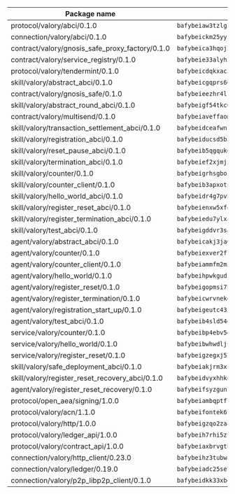 | Package name                                                  | Package hash                                                  |
| ------------------------------------------------------------- | ------------------------------------------------------------- |
| protocol/valory/abci/0.1.0                                    | `bafybeiaw3tzlg3rkvnn5fcufblktmfwngmxugn4yo7pyjp76zz6aqtqcay` |
| connection/valory/abci/0.1.0                                  | `bafybeickm25yyk3pk4zpesk6w3vtzs463dlwk6js5mbuml5oknibsxthxe` |
| contract/valory/gnosis_safe_proxy_factory/0.1.0               | `bafybeica3hqoj2kf4p6dntuyvkx3yxilmee2hqfzsfx6khdrpuvnbtqsa4` |
| contract/valory/service_registry/0.1.0                        | `bafybeie33alyh23nrcycjnhmeyxzwtztlxzfhmmtjfqpapusvr64qrkofa` |
| protocol/valory/tendermint/0.1.0                              | `bafybeicdqkxac3hxu3y46y3nqt73amor5c25sor7iazexqqfqo64oeolhe` |
| skill/valory/abstract_abci/0.1.0                              | `bafybeicgqprs66aqquldp3p4hgntpv3nqoxfvnbbvhp6jicowxxfsl26aq` |
| contract/valory/gnosis_safe/0.1.0                             | `bafybeieezhr4lrq3rtsqwpuj4htpi2smjbljn4mutd6hwvknfky4rnopni` |
| skill/valory/abstract_round_abci/0.1.0                        | `bafybeigf54tkc62x7734jjqnksjdi4wqmhpgu3jvbdwoudqlhymthmzhmu` |
| contract/valory/multisend/0.1.0                               | `bafybeiaveffaomsnmsc5hx62o77u7ilma6eipox7m5lrwa56737ektva3i` |
| skill/valory/transaction_settlement_abci/0.1.0                | `bafybeidceafwnctpukufmqml3v7cv3ptmblwbpt6frb7tkot56ylynsaae` |
| skill/valory/registration_abci/0.1.0                          | `bafybeiducsd5b3vtercewao323mh7batfgyuz3opzgkt6asgnw5l6fckgm` |
| skill/valory/reset_pause_abci/0.1.0                           | `bafybeib5qgquk6p5szbrfct6bofex54vgy4mznkdbhximkvqllmrbzc7jm` |
| skill/valory/termination_abci/0.1.0                           | `bafybeief2xjmjx3aifhseueeitfp6ts3zcimppveshuwm3eearpnurnb6u` |
| skill/valory/counter/0.1.0                                    | `bafybeigrhsgborravmkecebf2k6lsc7kpwr7mtcg2cbyegaeefsl42q7me` |
| skill/valory/counter_client/0.1.0                             | `bafybeib3apxotnry7gt6a5q2cesdobjlcb5bjqjuzwnp4f5naozbiyxvja` |
| skill/valory/hello_world_abci/0.1.0                           | `bafybeidr4g7pvb5r4wjfunomxo2l3idt6bojuheezf6qobjdrlmm5mltyy` |
| skill/valory/register_reset_abci/0.1.0                        | `bafybeienxw5xfquihwem3rr375epgiyngho2uibf73b5e2zvd2ciz3loei` |
| skill/valory/register_termination_abci/0.1.0                  | `bafybeiedu7ylxaw3angwj443whmm6s7hyqvwanf4nlayzuuszyomrn3pbq` |
| skill/valory/test_abci/0.1.0                                  | `bafybeigddvr3sa75al2qtbqnt6qewbn2kdrk256qvvdk4x4zg6excne6oy` |
| agent/valory/abstract_abci/0.1.0                              | `bafybeicakj3ja6ghduzoxtalo7gld3itissdfy4ntjykbgyhpsczv664su` |
| agent/valory/counter/0.1.0                                    | `bafybeiexver2f7t5a2wqah7wilooyagtffq562tgmqzf22cntfjgib357y` |
| agent/valory/counter_client/0.1.0                             | `bafybeiammfm2m3xatutqrn6xxp7tty3bzynqjqwjjiygezvcrbbnrf62o4` |
| agent/valory/hello_world/0.1.0                                | `bafybeihpwkgudkqoynjglmc3k372wcjpzwndiyg3ik3lbqzdifgovghusu` |
| agent/valory/register_reset/0.1.0                             | `bafybeigopmsi7bvuo6zr2alxjzcp23ybr4vck4qv3j7gcklttt76cut2j4` |
| agent/valory/register_termination/0.1.0                       | `bafybeicwrvnekddnoombtfgqhwy77psaq6u47tubz5y6z3jqfcks52db4q` |
| agent/valory/registration_start_up/0.1.0                      | `bafybeigeutc43zupteh4gaxmi72edaaq2ulgtlmjgk5rj7trih3qe6f6fm` |
| agent/valory/test_abci/0.1.0                                  | `bafybeib4sld54edtpgbxtm5hj63r4r4wijv5n2wnyyzauubho5muj7iuky` |
| service/valory/counter/0.1.0                                  | `bafybeibp4ebv5dyevl4aa5vqtlkfnxrmo75xumaa5izjizw45ffppmkqii` |
| service/valory/hello_world/0.1.0                              | `bafybeibwhwdlju3lxol7m4262rksjeo3li2aijvasdbdre2dkyxdu2oi3i` |
| service/valory/register_reset/0.1.0                           | `bafybeigzegxj52wjdoxld3evm4bnnwr3omm5h5sfj3buhxrcerg2skos54` |
| skill/valory/safe_deployment_abci/0.1.0                       | `bafybeiakjrm3xc57rmqenth6j5n2sx6jhqa56ybd7n6mcm2avcurnxexwu` |
| skill/valory/register_reset_recovery_abci/0.1.0               | `bafybeidvyxhhkqq7rp326dk252btofl7u2kavvacaqhdpg67wrrmtcu56m` |
| agent/valory/register_reset_recovery/0.1.0                    | `bafybeifsyzgun7axvknzyzmhug3eygndiylxf4jp2xjtsi3vm3kxhkc7ky` |
| protocol/open_aea/signing/1.0.0                               | `bafybeiambqptflge33eemdhis2whik67hjplfnqwieoa6wblzlaf7vuo44` |
| protocol/valory/acn/1.1.0                                     | `bafybeifontek6tvaecatoauiule3j3id6xoktpjubvuqi3h2jkzqg7zh7a` |
| protocol/valory/http/1.0.0                                    | `bafybeigzqo2zaakcjtzzsm6dh4x73v72xg6ctk6muyp5uq5ueb7y34fbxy` |
| protocol/valory/ledger_api/1.0.0                              | `bafybeih7rhi5zvfvwakx5ifgxsz2cfipeecsh7bm3gnudjxtvhrygpcftq` |
| protocol/valory/contract_api/1.0.0                            | `bafybeiaxbrvgtbdrh4lslskuxyp4awyr4whcx3nqq5yrr6vimzsxg5dy64` |
| connection/valory/http_client/0.23.0                          | `bafybeihz3tubwado7j3wlivndzzuj3c6fdsp4ra5r3nqixn3ufawzo3wii` |
| connection/valory/ledger/0.19.0                               | `bafybeiadc25se7dgnn4mufztwpzdono4xsfs45qknzdqyi3gckn6ccuv44` |
| connection/valory/p2p_libp2p_client/0.1.0                     | `bafybeidkk33xbga54szmitk6uwsi3ef56hbbdbuasltqtiyki34hgfpnxa` |
